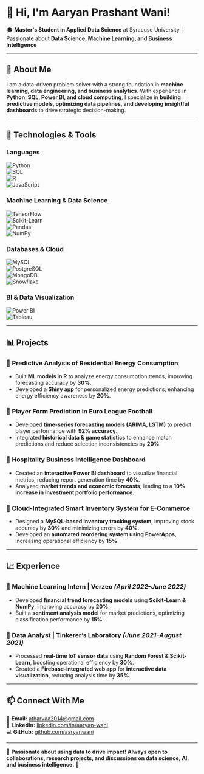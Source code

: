 # 👋 Hi, I'm Aaryan Prashant Wani!  

🎓 **Master's Student in Applied Data Science** at Syracuse University | Passionate about **Data Science, Machine Learning, and Business Intelligence**  

---

## 🚀 About Me  
I am a data-driven problem solver with a strong foundation in **machine learning, data engineering, and business analytics**. With experience in **Python, SQL, Power BI, and cloud computing**, I specialize in **building predictive models, optimizing data pipelines, and developing insightful dashboards** to drive strategic decision-making.  

---

## 🔧 Technologies & Tools  

### **Languages**  
![Python](https://img.shields.io/badge/Python-3776AB?style=flat&logo=python&logoColor=white)  
![SQL](https://img.shields.io/badge/SQL-CC2927?style=flat&logo=MicrosoftSQLServer&logoColor=white)  
![R](https://img.shields.io/badge/R-276DC3?style=flat&logo=r&logoColor=white)  
![JavaScript](https://img.shields.io/badge/JavaScript-F7DF1E?style=flat&logo=javascript&logoColor=black)  

### **Machine Learning & Data Science**  
![TensorFlow](https://img.shields.io/badge/TensorFlow-FF6F00?style=flat&logo=tensorflow&logoColor=white)  
![Scikit-Learn](https://img.shields.io/badge/Scikit--Learn-F7931E?style=flat&logo=scikitlearn&logoColor=black)  
![Pandas](https://img.shields.io/badge/Pandas-150458?style=flat&logo=pandas&logoColor=white)  
![NumPy](https://img.shields.io/badge/NumPy-013243?style=flat&logo=numpy&logoColor=white)  

### **Databases & Cloud**  
![MySQL](https://img.shields.io/badge/MySQL-4479A1?style=flat&logo=mysql&logoColor=white)  
![PostgreSQL](https://img.shields.io/badge/PostgreSQL-336791?style=flat&logo=postgresql&logoColor=white)  
![MongoDB](https://img.shields.io/badge/MongoDB-47A248?style=flat&logo=mongodb&logoColor=white)  
![Snowflake](https://img.shields.io/badge/Snowflake-29B5E8?style=flat&logo=snowflake&logoColor=white)  

### **BI & Data Visualization**  
![Power BI](https://img.shields.io/badge/Power%20BI-F2C811?style=flat&logo=powerbi&logoColor=black)  
![Tableau](https://img.shields.io/badge/Tableau-E97627?style=flat&logo=tableau&logoColor=white)  

---

## 📊 Projects  

### **📌 Predictive Analysis of Residential Energy Consumption**  
- Built **ML models in R** to analyze energy consumption trends, improving forecasting accuracy by **30%**.  
- Developed a **Shiny app** for personalized energy predictions, enhancing energy efficiency awareness by **20%**.  

### **📌 Player Form Prediction in Euro League Football**  
- Developed **time-series forecasting models (ARIMA, LSTM)** to predict player performance with **92% accuracy**.  
- Integrated **historical data & game statistics** to enhance match predictions and reduce selection inconsistencies by **20%**.  

### **📌 Hospitality Business Intelligence Dashboard**  
- Created an **interactive Power BI dashboard** to visualize financial metrics, reducing report generation time by **40%**.  
- Analyzed **market trends and economic forecasts**, leading to a **10% increase in investment portfolio performance**.  

### **📌 Cloud-Integrated Smart Inventory System for E-Commerce**  
- Designed a **MySQL-based inventory tracking system**, improving stock accuracy by **30%** and minimizing errors by **40%**.  
- Developed an **automated reordering system using PowerApps**, increasing operational efficiency by **15%**.  

---

## 📈 Experience  

### **🔹 Machine Learning Intern | Verzeo** _(April 2022–June 2022)_  
- Developed **financial trend forecasting models** using **Scikit-Learn & NumPy**, improving accuracy by **20%**.  
- Built a **sentiment analysis model** for market predictions, optimizing classification performance by **15%**.  

### **🔹 Data Analyst | Tinkerer’s Laboratory** _(June 2021–August 2021)_  
- Processed **real-time IoT sensor data** using **Random Forest & Scikit-Learn**, boosting operational efficiency by **30%**.  
- Created a **Firebase-integrated web app** for **interactive data visualization**, reducing analysis time by **35%**.  

---

## 📫 Connect With Me  
📧 **Email:** [atharvaa2014@gmail.com](mailto:atharvaa2014@gmail.com)  
🔗 **LinkedIn:** [linkedin.com/in/aaryan-wani](https://www.linkedin.com/in/aaryan-wani/)  
💻 **GitHub:** [github.com/aaryanwani](https://github.com/aaryanwani)  

---

🌟 **Passionate about using data to drive impact! Always open to collaborations, research projects, and discussions on data science, AI, and business intelligence.** 🚀  

